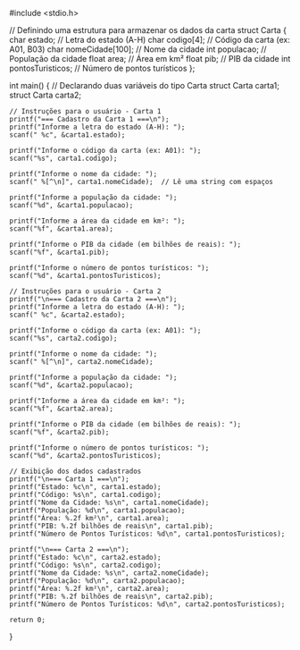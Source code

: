 #include <stdio.h>

// Definindo uma estrutura para armazenar os dados da carta
struct Carta {
    char estado;                   // Letra do estado (A-H)
    char codigo[4];                // Código da carta (ex: A01, B03)
    char nomeCidade[100];         // Nome da cidade
    int populacao;                // População da cidade
    float area;                   // Área em km²
    float pib;                    // PIB da cidade
    int pontosTuristicos;        // Número de pontos turísticos
};

int main() {
    // Declarando duas variáveis do tipo Carta
    struct Carta carta1;
    struct Carta carta2;

    // Instruções para o usuário - Carta 1
    printf("=== Cadastro da Carta 1 ===\n");
    printf("Informe a letra do estado (A-H): ");
    scanf(" %c", &carta1.estado);

    printf("Informe o código da carta (ex: A01): ");
    scanf("%s", carta1.codigo);

    printf("Informe o nome da cidade: ");
    scanf(" %[^\n]", carta1.nomeCidade);  // Lê uma string com espaços

    printf("Informe a população da cidade: ");
    scanf("%d", &carta1.populacao);

    printf("Informe a área da cidade em km²: ");
    scanf("%f", &carta1.area);

    printf("Informe o PIB da cidade (em bilhões de reais): ");
    scanf("%f", &carta1.pib);

    printf("Informe o número de pontos turísticos: ");
    scanf("%d", &carta1.pontosTuristicos);

    // Instruções para o usuário - Carta 2
    printf("\n=== Cadastro da Carta 2 ===\n");
    printf("Informe a letra do estado (A-H): ");
    scanf(" %c", &carta2.estado);

    printf("Informe o código da carta (ex: A01): ");
    scanf("%s", carta2.codigo);

    printf("Informe o nome da cidade: ");
    scanf(" %[^\n]", carta2.nomeCidade);

    printf("Informe a população da cidade: ");
    scanf("%d", &carta2.populacao);

    printf("Informe a área da cidade em km²: ");
    scanf("%f", &carta2.area);

    printf("Informe o PIB da cidade (em bilhões de reais): ");
    scanf("%f", &carta2.pib);

    printf("Informe o número de pontos turísticos: ");
    scanf("%d", &carta2.pontosTuristicos);

    // Exibição dos dados cadastrados
    printf("\n=== Carta 1 ===\n");
    printf("Estado: %c\n", carta1.estado);
    printf("Código: %s\n", carta1.codigo);
    printf("Nome da Cidade: %s\n", carta1.nomeCidade);
    printf("População: %d\n", carta1.populacao);
    printf("Área: %.2f km²\n", carta1.area);
    printf("PIB: %.2f bilhões de reais\n", carta1.pib);
    printf("Número de Pontos Turísticos: %d\n", carta1.pontosTuristicos);

    printf("\n=== Carta 2 ===\n");
    printf("Estado: %c\n", carta2.estado);
    printf("Código: %s\n", carta2.codigo);
    printf("Nome da Cidade: %s\n", carta2.nomeCidade);
    printf("População: %d\n", carta2.populacao);
    printf("Área: %.2f km²\n", carta2.area);
    printf("PIB: %.2f bilhões de reais\n", carta2.pib);
    printf("Número de Pontos Turísticos: %d\n", carta2.pontosTuristicos);

    return 0;
}
